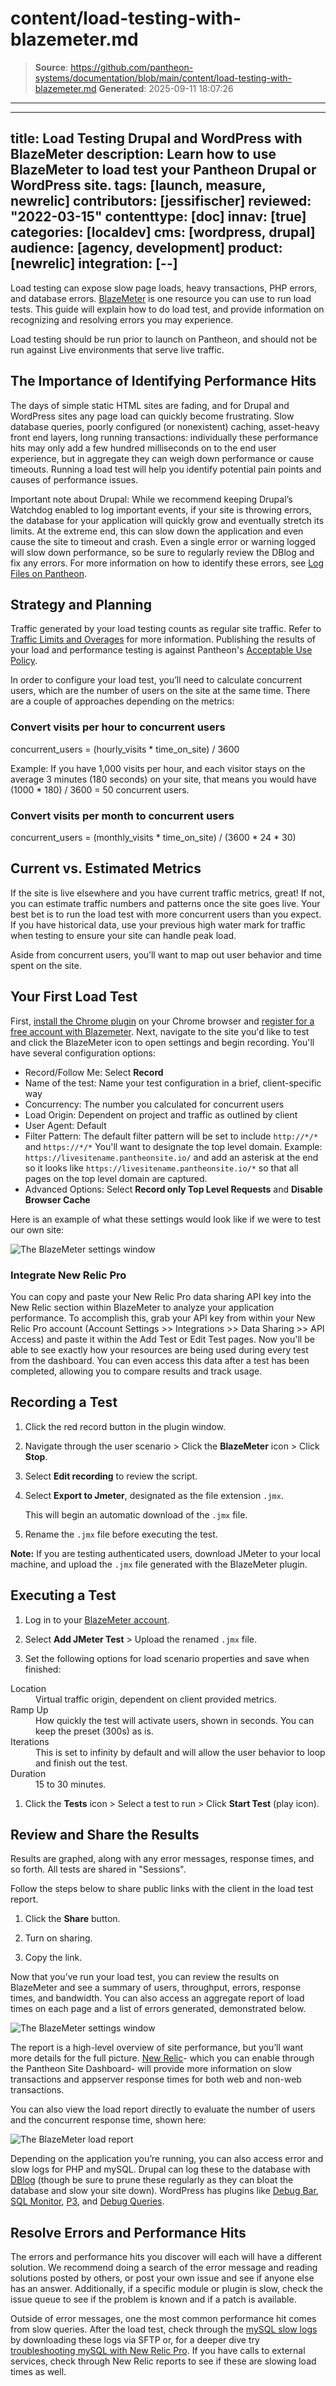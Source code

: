 # content/load-testing-with-blazemeter.md

> **Source**: https://github.com/pantheon-systems/documentation/blob/main/content/load-testing-with-blazemeter.md
> **Generated**: 2025-09-11 18:07:26

---

---
title: Load Testing Drupal and WordPress with BlazeMeter
description: Learn how to use BlazeMeter to load test your Pantheon Drupal or WordPress site.
tags: [launch, measure, newrelic]
contributors: [jessifischer]
reviewed: "2022-03-15"
contenttype: [doc]
innav: [true]
categories: [localdev]
cms: [wordpress, drupal]
audience: [agency, development]
product: [newrelic]
integration: [--]
---

Load testing can expose slow page loads, heavy transactions, PHP errors, and database errors. [BlazeMeter](https://www.blazemeter.com/) is one resource you can use to run load tests. This guide will explain how to do load test, and provide information on recognizing and resolving errors you may experience.

Load testing should be run prior to launch on Pantheon, and should not be run against Live environments that serve live traffic.

## The Importance of Identifying Performance Hits

The days of simple static HTML sites are fading, and for Drupal and WordPress sites any page load can quickly become frustrating. Slow database queries, poorly configured (or nonexistent) caching, asset-heavy front end layers, long running transactions: individually these performance hits may only add a few hundred milliseconds on to the end user experience, but in aggregate they can weigh down performance or cause timeouts. Running a load test will help you identify potential pain points and causes of performance issues.

Important note about Drupal: While we recommend keeping Drupal’s Watchdog enabled to log important events, if your site is throwing errors, the database for your application will quickly grow and eventually stretch its limits. At the extreme end, this can slow down the application and even cause the site to timeout and crash. Even a single error or warning logged will slow down performance, so be sure to regularly review the DBlog and fix any errors. For more information on how to identify these errors, see [Log Files on Pantheon](/guides/logs-pantheon).

## Strategy and Planning

<Alert title="Note" type="info" >

Traffic generated by your load testing counts as regular site traffic. Refer to [Traffic Limits and Overages](/guides/account-mgmt/traffic) for more information. Publishing the results of your load and performance testing is against Pantheon's [Acceptable Use Policy](https://legal.pantheon.io/).

</Alert>

In order to configure your load test, you’ll need to calculate concurrent users, which are the number of users on the site at the same time. There are a couple of approaches depending on the metrics:

### Convert visits per hour to concurrent users

concurrent_users = (hourly_visits * time_on_site) / 3600

Example: If you have 1,000 visits per hour, and each visitor stays on the average 3 minutes (180 seconds) on your site, that means you would have (1000 * 180) / 3600 = 50 concurrent users.

### Convert visits per month to concurrent users

concurrent_users = (monthly_visits * time_on_site) / (3600 * 24 * 30)

## Current vs. Estimated Metrics

If the site is live elsewhere and you have current traffic metrics, great! If not, you can estimate traffic numbers and patterns once the site goes live. Your best bet is to run the load test with more concurrent users than you expect. If you have historical data, use your previous high water mark for traffic when testing to ensure your site can handle peak load.

Aside from concurrent users, you’ll want to map out user behavior and time spent on the site.

## Your First Load Test

First, [install the Chrome plugin](https://chrome.google.com/webstore/detail/blazemetertheloadtesti/mbopgmdnpcbohhpnfglgohlbhfongabi?hl=en) on your Chrome browser and [register for a free account with Blazemeter](https://www.blazemeter.com/). Next, navigate to the site you'd like to test and click the BlazeMeter icon to open settings and begin recording. You'll have several configuration options:

- Record/Follow Me: Select **Record**
- Name of the test: Name your test configuration in a brief, client-specific way
- Concurrency: The number you calculated for concurrent users
- Load Origin: Dependent on project and traffic as outlined by client
- User Agent: Default
- Filter Pattern: The default filter pattern will be set to include `http://*/*` and `https://*/*` You'll want to designate the top level domain.
  Example: `https://livesitename.pantheonsite.io/` and add an asterisk at the end so it looks like `https://livesitename.pantheonsite.io/*` so that all pages on the top level domain are captured.
- Advanced Options: Select **Record only Top Level Requests** and **Disable Browser Cache**

Here is an example of what these settings would look like if we were to test our own site:

![The BlazeMeter settings window](../images/blazemeter-settings-example.png)

### Integrate New Relic Pro

You can copy and paste your New Relic Pro data sharing API key into the New Relic section within BlazeMeter to analyze your application performance. To accomplish this, grab your API key from within your New Relic Pro account (Account Settings >> Integrations >> Data Sharing >> API Access) and paste it within the Add Test or Edit Test pages. Now you'll be able to see exactly how your resources are being used during every test from the dashboard. You can even access this data after a test has been completed, allowing you to compare results and track usage.

## Recording a Test

1. Click the red record button in the plugin window.

1. Navigate through the user scenario > Click the **BlazeMeter** icon > Click **Stop**.

1. Select **Edit recording** to review the script.

1. Select **Export to Jmeter**, designated as the file extension `.jmx`.

   This will begin an automatic download of the `.jmx` file.

1. Rename the `.jmx` file before executing the test.

**Note:** If you are testing authenticated users, download JMeter to your local machine, and upload the `.jmx` file generated with the BlazeMeter plugin.

## Executing a Test

1. Log in to your [BlazeMeter account](https://a.blazemeter.com/user).

1. Select **Add JMeter Test** > Upload the renamed `.jmx` file.

1. Set the following options for load scenario properties and save when finished:

  <dl>

  <dt>Location</dt>

  <dd>Virtual traffic origin, dependent on client provided metrics.</dd>

  <dt>Ramp Up</dt>

  <dd>How quickly the test will activate users, shown in seconds. You can keep the preset (300s) as is.</dd>

  <dt>Iterations</dt>

  <dd>This is set to infinity by default and will allow the user behavior to loop and finish out the test.</dd>

  <dt>Duration</dt>

  <dd>15 to 30 minutes.</dd>

  </dl>

1. Click the **Tests** icon > Select a test to run > Click **Start Test** (play icon).

## Review and Share the Results

Results are graphed, along with any error messages, response times, and so forth. All tests are shared in "Sessions".

Follow the steps below to share public links with the client in the load test report.

1. Click the **Share** button.

1. Turn on sharing.

1. Copy the link.

Now that you’ve run your load test, you can review the results on BlazeMeter and see a summary of users, throughput, errors, response times, and bandwidth. You can also access an aggregate report of load times on each page and a list of errors generated, demonstrated below.

![The BlazeMeter settings window](../images/blazemeter-review-results.png)

The report is a high-level overview of site performance, but you’ll want more details for the full picture. [New Relic](/guides/new-relic)- which you can enable through the Pantheon Site Dashboard- will provide more information on slow transactions and appserver response times for both web and non-web transactions.

You can also view the load report directly to evaluate the number of users and the concurrent response time, shown here:

![The BlazeMeter load report](../images/blazemeter-load-report.png)

Depending on the application you’re running, you can also access error and slow logs for PHP and mySQL. Drupal can log these to the database with [DBlog](https://api.drupal.org/api/drupal/modules!dblog!dblog.module/7) (though be sure to prune these regularly as they can bloat the database and slow your site down). WordPress has plugins like [Debug Bar](https://wordpress.org/plugins/debug-bar/), [SQL Monitor](https://wordpress.org/plugins/sqlmon/), [P3](https://wordpress.org/plugins/p3-profiler/), and [Debug Queries](https://wordpress.org/plugins/debug-queries/).

## Resolve Errors and Performance Hits

The errors and performance hits you discover will each will have a different solution. We recommend doing a search of the error message and reading solutions posted by others, or post your own issue and see if anyone else has an answer. Additionally, if a specific module or plugin is slow, check the issue queue to see if the problem is known and if a patch is available.

Outside of error messages, one the most common performance hit comes from slow queries. After the load test, check through the [mySQL slow logs](/guides/mariadb-mysql/mysql-slow-log) by downloading these logs via SFTP or, for a deeper dive try [troubleshooting mySQL with New Relic Pro](/guides/new-relic/debug-mysql-new-relic). If you have calls to external services, check through New Relic reports to see if these are slowing load times as well.

